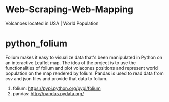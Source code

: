# Web-Scraping-Web-Mapping
Volcanoes located in USA | World Population
# python_folium

Folium makes it easy to visualize data that's been manipulated in Python on an interactive Leaflet map.
The idea of the project is to use the functionalities of folium and plot volacones positions and represent 
world population on the map rendered by folium. Pandas is used to read data from csv and json files and provide
that data to folium. 

1) folium: https://pypi.python.org/pypi/folium
2) pandas: http://pandas.pydata.org/
